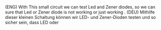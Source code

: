

(ENG)  With This small circuit we can test Led and Zener diodes, so we can sure that Led or Zener diode is not working or just working .
(DEU)  Mithilfe dieser kleinen Schaltung können wir LED- und Zener-Dioden testen und so sicher sein, dass LED oder 






